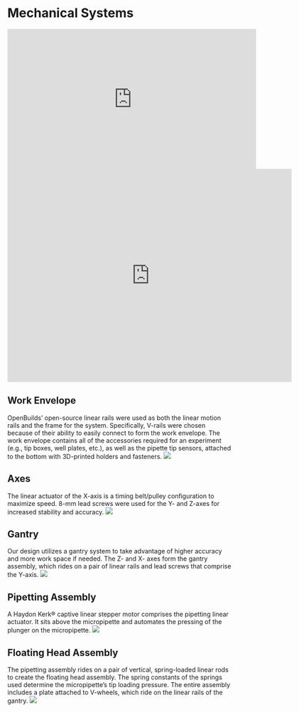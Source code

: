 # Mechanical Systems

<iframe width="560" height="315" src="https://www.youtube.com/embed/qub5chyIQ0s" frameborder="0" allow="accelerometer; autoplay; encrypted-media; gyroscope; picture-in-picture" allowfullscreen></iframe>

<iframe src="https://myhub.autodesk360.com/ue29183a6/shares/public/SH7f1edQT22b515c761e2c8d8d3b6a07c5ab?mode=embed" width="640" height="480" allowfullscreen="true" webkitallowfullscreen="true" mozallowfullscreen="true" frameborder="0"></iframe> 

## Work Envelope
OpenBuilds’ open-source linear rails were used as both the linear motion rails and the frame for the system. Specifically, V-rails were chosen because of their ability to easily connect to form the work envelope. The work envelope contains all of the accessories required for an experiment (e.g., tip boxes, well plates, etc.), as well as the pipette tip sensors, attached to the bottom with 3D-printed holders and fasteners.
<img src="Figure 1C.jpg"> 

## Axes
The linear actuator of the X-axis is a timing belt/pulley configuration to maximize speed. 8-mm lead screws were used for the Y- and Z-axes for increased stability and accuracy.
<img src="Figure 1A.jpg"> 

## Gantry
Our design utilizes a gantry system to take advantage of higher accuracy and more work space if needed. The Z- and X- axes form the gantry assembly, which rides on a pair of linear rails and lead screws that comprise the Y-axis.
<img src="Figure 1B.jpg"> 

## Pipetting Assembly
A Haydon Kerk® captive linear stepper motor comprises the pipetting linear actuator. It sits above the micropipette and automates the pressing of the plunger on the micropipette.
<img src="Figure 1A.jpg"> 

## Floating Head Assembly
The pipetting assembly rides on a pair of vertical, spring-loaded linear rods to create the floating head assembly. The spring constants of the springs used determine the micropipette’s tip loading pressure. The entire assembly includes a plate attached to V-wheels, which ride on the linear rails of the gantry.
<img src="Figure 1B.jpg"> 
